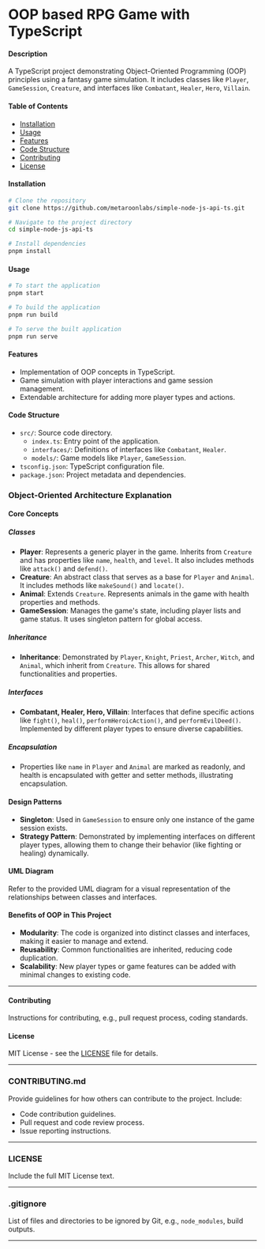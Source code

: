 # OOP based RPG Game with TypeScript

#### Description

A TypeScript project demonstrating Object-Oriented Programming (OOP) principles using a fantasy game simulation. It
includes classes like `Player`, `GameSession`, `Creature`, and interfaces like `Combatant`, `Healer`, `Hero`, `Villain`.

#### Table of Contents

- [Installation](#installation)
- [Usage](#usage)
- [Features](#features)
- [Code Structure](#code-structure)
- [Contributing](#contributing)
- [License](#license)

#### Installation

```bash
# Clone the repository
git clone https://github.com/metaroonlabs/simple-node-js-api-ts.git

# Navigate to the project directory
cd simple-node-js-api-ts

# Install dependencies
pnpm install
```

#### Usage

```bash
# To start the application
pnpm start

# To build the application
pnpm run build

# To serve the built application
pnpm run serve
```

#### Features

- Implementation of OOP concepts in TypeScript.
- Game simulation with player interactions and game session management.
- Extendable architecture for adding more player types and actions.

#### Code Structure

- `src/`: Source code directory.
  - `index.ts`: Entry point of the application.
  - `interfaces/`: Definitions of interfaces like `Combatant`, `Healer`.
  - `models/`: Game models like `Player`, `GameSession`.
- `tsconfig.json`: TypeScript configuration file.
- `package.json`: Project metadata and dependencies.

### Object-Oriented Architecture Explanation

#### Core Concepts

##### Classes

- **Player**: Represents a generic player in the game. Inherits from `Creature` and has properties
  like `name`, `health`, and `level`. It also includes methods like `attack()` and `defend()`.
- **Creature**: An abstract class that serves as a base for `Player` and `Animal`. It includes methods
  like `makeSound()` and `locate()`.
- **Animal**: Extends `Creature`. Represents animals in the game with health properties and methods.
- **GameSession**: Manages the game's state, including player lists and game status. It uses singleton pattern for
  global access.

##### Inheritance

- **Inheritance**: Demonstrated by `Player`, `Knight`, `Priest`, `Archer`, `Witch`, and `Animal`, which inherit
  from `Creature`. This allows for shared functionalities and properties.

##### Interfaces

- **Combatant, Healer, Hero, Villain**: Interfaces that define specific actions
  like `fight()`, `heal()`, `performHeroicAction()`, and `performEvilDeed()`. Implemented by different player types to
  ensure diverse capabilities.

##### Encapsulation

- Properties like `name` in `Player` and `Animal` are marked as readonly, and health is encapsulated with getter and
  setter methods, illustrating encapsulation.

#### Design Patterns

- **Singleton**: Used in `GameSession` to ensure only one instance of the game session exists.
- **Strategy Pattern**: Demonstrated by implementing interfaces on different player types, allowing them to change their
  behavior (like fighting or healing) dynamically.

#### UML Diagram

Refer to the provided UML diagram for a visual representation of the relationships between classes and interfaces.

#### Benefits of OOP in This Project

- **Modularity**: The code is organized into distinct classes and interfaces, making it easier to manage and extend.
- **Reusability**: Common functionalities are inherited, reducing code duplication.
- **Scalability**: New player types or game features can be added with minimal changes to existing code.

---

#### Contributing

Instructions for contributing, e.g., pull request process, coding standards.

#### License

MIT License - see the [LICENSE](LICENSE) file for details.

---

### CONTRIBUTING.md

Provide guidelines for how others can contribute to the project. Include:

- Code contribution guidelines.
- Pull request and code review process.
- Issue reporting instructions.

---

### LICENSE

Include the full MIT License text.

---

### .gitignore

List of files and directories to be ignored by Git, e.g., `node_modules`, build outputs.

---
